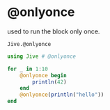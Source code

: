 # @onlyonce

used to run the block only once.

```@docs
Jive.@onlyonce
```

```julia
using Jive # @onlyonce

for _ in 1:10
    @onlyonce begin
        println(42)
    end
    @onlyonce(println("hello"))
end
```
